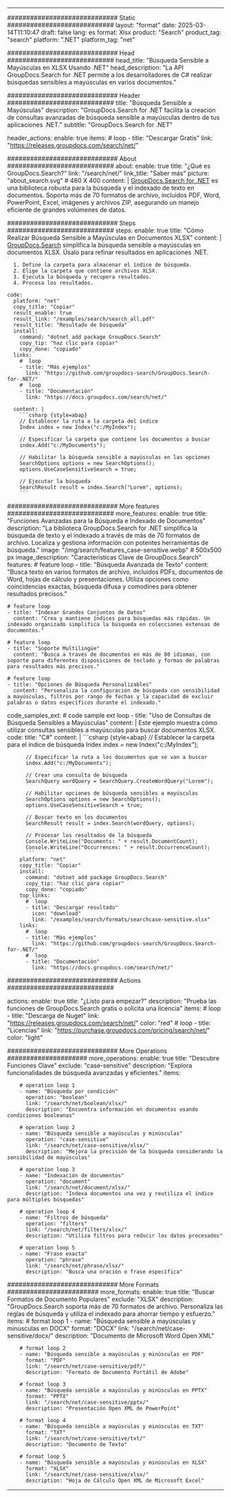 
---
############################# Static ############################
layout: "format"
date:  2025-03-14T11:10:47
draft: false
lang: es
format: Xlsx
product: "Search"
product_tag: "search"
platform: ".NET"
platform_tag: "net"

############################# Head ############################
head_title: "Búsqueda Sensible a Mayúsculas en XLSX Usando .NET"
head_description: "La API GroupDocs.Search for .NET permite a los desarrolladores de C# realizar búsquedas sensibles a mayúsculas en varios documentos."

############################# Header ############################
title: "Búsqueda Sensible a Mayúsculas" 
description: "GroupDocs.Search for .NET facilita la creación de consultas avanzadas de búsqueda sensible a mayúsculas dentro de tus aplicaciones .NET."
subtitle: "GroupDocs.Search for .NET" 

header_actions:
  enable: true
  items:
    #  loop
    - title: "Descargar Gratis"
      link: "https://releases.groupdocs.com/search/net/"
      
############################# About ############################
about:
    enable: true
    title: "¿Qué es GroupDocs.Search?"
    link: "/search/net/"
    link_title: "Saber más"
    picture: "about_search.svg" # 480 X 400
    content: |
       [GroupDocs.Search for .NET](/search/net/) es una biblioteca robusta para la búsqueda y el indexado de texto en documentos. Soporta más de 70 formatos de archivo, incluidos PDF, Word, PowerPoint, Excel, imágenes y archivos ZIP, asegurando un manejo eficiente de grandes volúmenes de datos.

############################# Steps ############################
steps:
    enable: true
    title: "Cómo Realizar Búsqueda Sensible a Mayúsculas en Documentos XLSX"
    content: |
      [GroupDocs.Search](/search/net/) simplifica la búsqueda sensible a mayúsculas en documentos XLSX. Úsalo para refinar resultados en aplicaciones .NET.
      
      1. Define la carpeta para almacenar el índice de búsqueda.
      2. Elige la carpeta que contiene archivos XLSX.
      3. Ejecuta la búsqueda y recupera resultados.
      4. Procesa los resultados.
   
    code:
      platform: "net"
      copy_title: "Copiar"
      result_enable: true
      result_link: "/examples/search/search_all.pdf"
      result_title: "Resultado de búsqueda"
      install:
        command: "dotnet add package GroupDocs.Search"
        copy_tip: "haz clic para copiar"
        copy_done: "copiado"
      links:
        #  loop
        - title: "Más ejemplos"
          link: "https://github.com/groupdocs-search/GroupDocs.Search-for-.NET/"
        #  loop
        - title: "Documentación"
          link: "https://docs.groupdocs.com/search/net/"
          
      content: |
        ```csharp {style=abap}
        // Establecer la ruta a la carpeta del índice
        Index index = new Index("c:/MyIndex");

        // Especificar la carpeta que contiene los documentos a buscar
        index.Add("c:/MyDocuments");

        // Habilitar la búsqueda sensible a mayúsculas en las opciones
        SearchOptions options = new SearchOptions();
        options.UseCaseSensitiveSearch = true;

        // Ejecutar la búsqueda
        SearchResult result = index.Search("Lorem", options);
        ```            

############################# More features ############################
more_features:
  enable: true
  title: "Funciones Avanzadas para la Búsqueda e Indexado de Documentos"
  description: "La biblioteca GroupDocs.Search for .NET simplifica la búsqueda de texto y el indexado a través de más de 70 formatos de archivo. Localiza y gestiona información con potentes herramientas de búsqueda."
  image: "/img/search/features_case-sensitive.webp" # 500x500 px
  image_description: "Características Clave de GroupDocs.Search"
  features:
    # feature loop
    - title: "Búsqueda Avanzada de Texto"
      content: "Busca texto en varios formatos de archivo, incluidos PDFs, documentos de Word, hojas de cálculo y presentaciones. Utiliza opciones como coincidencias exactas, búsqueda difusa y comodines para obtener resultados precisos."

    # feature loop
    - title: "Indexar Grandes Conjuntos de Datos"
      content: "Crea y mantiene índices para búsquedas más rápidas. Un indexado organizado simplifica la búsqueda en colecciones extensas de documentos."

    # feature loop
    - title: "Soporte Multilingüe"
      content: "Busca a través de documentos en más de 80 idiomas, con soporte para diferentes disposiciones de teclado y formas de palabras para resultados más precisos."

    # feature loop
    - title: "Opciones de Búsqueda Personalizables"
      content: "Personaliza la configuración de búsqueda con sensibilidad a mayúsculas, filtros por rango de fechas y la capacidad de excluir palabras o datos específicos durante el indexado."
      
  code_samples_ext:
    # code sample ext loop
    - title: "Uso de Consultas de Búsqueda Sensibles a Mayúsculas"
      content: |
        Este ejemplo muestra cómo utilizar consultas sensibles a mayúsculas para buscar documentos XLSX.
      code:
        title: "C#"
        content: |
          ```csharp {style=abap}
          // Establecer la carpeta para el índice de búsqueda
          Index index = new Index("c:/MyIndex");
              
          // Especificar la ruta a los documentos que se van a buscar
          index.Add("c:/MyDocuments");

          // Crear una consulta de búsqueda
          SearchQuery wordQuery = SearchQuery.CreateWordQuery("Lorem");

          // Habilitar opciones de búsqueda sensibles a mayúsculas
          SearchOptions options = new SearchOptions();
          options.UseCaseSensitiveSearch = true;

          // Buscar texto en los documentos
          SearchResult result = index.Search(wordQuery, options);
          
          // Procesar los resultados de la búsqueda
          Console.WriteLine("Documents: " + result.DocumentCount);
          Console.WriteLine("Occurrences: " + result.OccurrenceCount);
          ```
        platform: "net"
        copy_title: "Copiar"
        install:
          command: "dotnet add package GroupDocs.Search"
          copy_tip: "haz clic para copiar"
          copy_done: "copiado"
        top_links:
          #  loop
          - title: "Descargar resultado"
            icon: "download"
            link: "/examples/search/formats/searchcase-sensitive.xlsx"
        links:
          #  loop
          - title: "Más ejemplos"
            link: "https://github.com/groupdocs-search/GroupDocs.Search-for-.NET/"
          #  loop
          - title: "Documentación"
            link: "https://docs.groupdocs.com/search/net/"
            

            


############################# Actions ############################

actions:
  enable: true
  title: "¿Listo para empezar?"
  description: "Prueba las funciones de GroupDocs.Search gratis o solicita una licencia"
  items:
    #  loop
    - title: "Descarga de Nuget"
      link: "https://releases.groupdocs.com/search/net/"
      color: "red"
        #  loop
    - title: "Licencias"
      link: "https://purchase.groupdocs.com/pricing/search/net/"
      color: "light"


############################# More Operations #####################
more_operations:
    enable: true
    title: "Descubre Funciones Clave"
    exclude: "case-sensitive"
    description: "Explora funcionalidades de búsqueda avanzadas y eficientes."
    items: 
          
        # operation loop 1
        - name: "Búsqueda por condición"
          operation: "boolean"
          link: "/search/net/boolean/xlsx/"
          description: "Encuentra información en documentos usando condiciones booleanas"

        # operation loop 2
        - name: "Búsqueda sensible a mayúsculas y minúsculas"
          operation: "case-sensitive"
          link: "/search/net/case-sensitive/xlsx/"
          description: "Mejora la precisión de la búsqueda considerando la sensibilidad de mayúsculas"

        # operation loop 3
        - name: "Indexación de documentos"
          operation: "document"
          link: "/search/net/document/xlsx/"
          description: "Indexa documentos una vez y reutiliza el índice para múltiples búsquedas"

        # operation loop 4
        - name: "Filtros de búsqueda"
          operation: "filters"
          link: "/search/net/filters/xlsx/"
          description: "Utiliza filtros para reducir los datos procesados"

        # operation loop 5
        - name: "Frase exacta"
          operation: "phrase"
          link: "/search/net/phrase/xlsx/"
          description: "Busca una oración o frase específica"
          
        
          
############################# More Formats ########################
more_formats:
    enable: true
    title: "Buscar Formatos de Documento Populares"
    exclude: "XLSX"
    description: "GroupDocs.Search soporta más de 70 formatos de archivo. Personaliza las reglas de búsqueda y utiliza el indexado para ahorrar tiempo y esfuerzo."
    items: 
        # format loop 1
        - name: "Búsqueda sensible a mayúsculas y minúsculas en DOCX"
          format: "DOCX"
          link: "/search/net/case-sensitive/docx/"
          description: "Documento de Microsoft Word Open XML"
          
        # format loop 2
        - name: "Búsqueda sensible a mayúsculas y minúsculas en PDF"
          format: "PDF"
          link: "/search/net/case-sensitive/pdf/"
          description: "Formato de Documento Portátil de Adobe"
          
        # format loop 3
        - name: "Búsqueda sensible a mayúsculas y minúsculas en PPTX"
          format: "PPTX"
          link: "/search/net/case-sensitive/pptx/"
          description: "Presentación Open XML de PowerPoint"

        # format loop 4
        - name: "Búsqueda sensible a mayúsculas y minúsculas en TXT"
          format: "TXT"
          link: "/search/net/case-sensitive/txt/"
          description: "Documento de Texto"
          
        # format loop 5
        - name: "Búsqueda sensible a mayúsculas y minúsculas en XLSX"
          format: "XLSX"
          link: "/search/net/case-sensitive/xlsx/"
          description: "Hoja de Cálculo Open XML de Microsoft Excel"
  

---
